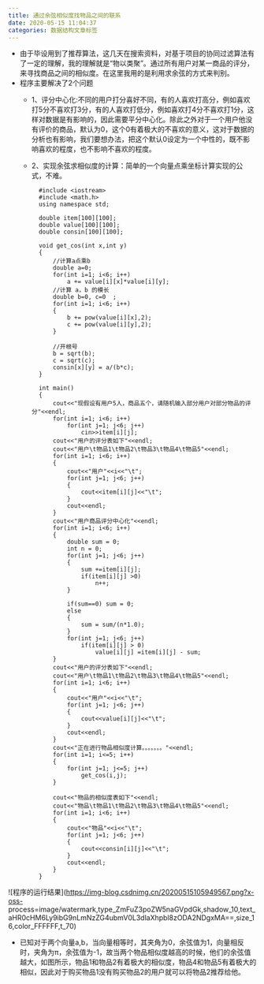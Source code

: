 ```yaml
---
title: 通过余弦相似度找物品之间的联系
date: 2020-05-15 11:04:37
categories: 数据结构文章标签
---
```

  * 由于毕设用到了推荐算法，这几天在搜索资料，对基于项目的协同过滤算法有了一定的理解，我的理解就是“物以类聚”。通过所有用户对某一商品的评分，来寻找商品之间的相似度。在这里我用的是利用求余弦的方式来判别。 
  * 程序主要解决了2个问题 
    * 1、评分中心化:不同的用户打分喜好不同，有的人喜欢打高分，例如喜欢打5分不喜欢打3分，有的人喜欢打低分，例如喜欢打4分不喜欢打1分，这样对数据<!-- more -->是有影响的，因此需要平分中心化。除此之外对于一个用户他没有评价的商品，默认为0，这个0有着极大的不喜欢的意义，这对于数据的分析也有影响，我们要想办法，把这个默认0设定为一个中性的，既不影响喜欢的程度，也不影响不喜欢的程度。 
    * 2、实现余弦求相似度的计算：简单的一个向量点乘坐标计算实现的公式，不难。 

    
    
    		#include <iostream>
    		#include <math.h>
    		using namespace std;
    		
    		double item[100][100];
    		double value[100][100];
    		double consin[100][100];
    		
    		void get_cos(int x,int y)
    		{
    		    //计算a点乘b
    		    double a=0;
    		    for(int i=1; i<6; i++)
    		        a += value[i][x]*value[i][y];
    		    //计算 a，b 的模长
    		    double b=0, c=0  ;
    		    for(int i=1; i<6; i++)
    		    {
    		        b += pow(value[i][x],2);
    		        c += pow(value[i][y],2);
    		    }
    		
    		    //开根号
    		    b = sqrt(b);
    		    c = sqrt(c);
    		    consin[x][y] = a/(b*c);
    		}
    		
    		int main()
    		{
    		    cout<<"现假设有用户5人，商品五个，请随机输入部分用户对部分物品的评分"<<endl;
    		    for(int i=1; i<6; i++)
    		        for(int j=1; j<6; j++)
    		            cin>>item[i][j];
    		    cout<<"用户的评分表如下"<<endl;
    		    cout<<"用户\t物品1\t物品2\t物品3\t物品4\t物品5"<<endl;
    		    for(int i=1; i<6; i++)
    		    {
    		        cout<<"用户"<<i<<"\t";
    		        for(int j=1; j<6; j++)
    		        {
    		            cout<<item[i][j]<<"\t";
    		        }
    		        cout<<endl;
    		    }
    		    cout<<"用户商品评分中心化"<<endl;
    		    for(int i=1; i<6; i++)
    		    {
    		        double sum = 0;
    		        int n = 0;
    		        for(int j=1; j<6; j++)
    		        {
    		            sum +=item[i][j];
    		            if(item[i][j] >0)
    		                n++;
    		        }
    		
    		        if(sum==0) sum = 0;
    		        else
    		        {
    		            sum = sum/(n*1.0);
    		        }
    		        for(int j=1; j<6; j++)
    		            if(item[i][j] > 0)
    		                value[i][j] =item[i][j] - sum;
    		    }
    		    cout<<"用户的评分表如下"<<endl;
    		    cout<<"用户\t物品1\t物品2\t物品3\t物品4\t物品5"<<endl;
    		    for(int i=1; i<6; i++)
    		    {
    		        cout<<"用户"<<i<<"\t";
    		        for(int j=1; j<6; j++)
    		        {
    		            cout<<value[i][j]<<"\t";
    		        }
    		        cout<<endl;
    		    }
    		    cout<<"正在进行物品相似度计算。。。。。。。"<<endl;
    		    for(int i=1; i<=5; i++)
    		    {
    		        for(int j=1; j<=5; j++)
    		            get_cos(i,j);
    		    }
    		
    		    cout<<"物品的相似度表如下"<<endl;
    		    cout<<"物品\t物品1\t物品2\t物品3\t物品4\t物品5"<<endl;
    		    for(int i=1; i<6; i++)
    		    {
    		        cout<<"物品"<<i<<"\t";
    		        for(int j=1; j<6; j++)
    		        {
    		            cout<<consin[i][j]<<"\t";
    		        }
    		        cout<<endl;
    		    }
    		}
    
    

![程序的运行结果](https://img-blog.csdnimg.cn/20200515105949567.png?x-oss-
process=image/watermark,type_ZmFuZ3poZW5naGVpdGk,shadow_10,text_aHR0cHM6Ly9ibG9nLmNzZG4ubmV0L3dlaXhpbl8zODA2NDgxMA==,size_16,color_FFFFFF,t_70)

  * 已知对于两个向量a,b，当向量相等时，其夹角为0，余弦值为1，向量相反时，夹角为π，余弦值为-1，故当两个物品相似度越高的时候，他们的余弦值越大，如图所示，物品1和物品2有着极大的相似度，物品4和物品5有着极大的相似，因此对于购买物品1没有购买物品2的用户就可以将物品2推荐给他。 

